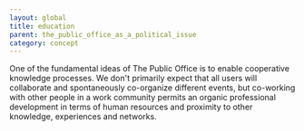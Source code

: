 ```yaml
---
layout: global
title: education
parent: the_public_office_as_a_political_issue
category: concept
---
```


One of the fundamental ideas of The Public Office is to enable cooperative knowledge processes. We don't primarily expect that all users will collaborate and spontaneously co-organize different events, but co-working with other people in a work community permits an organic professional development in terms of human resources and proximity to other knowledge, experiences and networks.